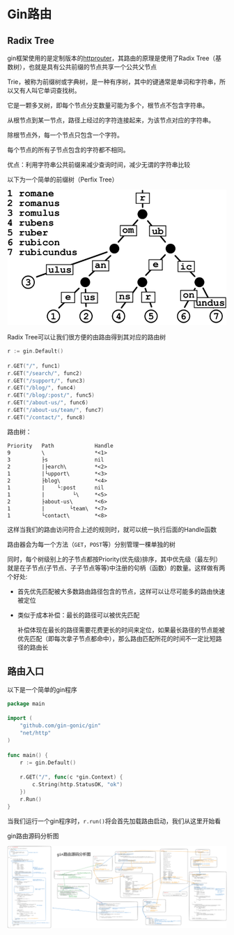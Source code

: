 # Gin路由

## Radix Tree

gin框架使用的是定制版本的[httprouter](https://github.com/julienschmidt/httprouter)，其路由的原理是使用了Radix Tree（基数树），也就是具有公共前缀的节点共享一个公共父节点

Trie，被称为前缀树或字典树，是一种有序树，其中的键通常是单词和字符串，所以又有人叫它单词查找树。

它是一颗多叉树，即每个节点分支数量可能为多个，根节点不包含字符串。

从根节点到某一节点，路径上经过的字符连接起来，为该节点对应的字符串。

除根节点外，每一个节点只包含一个字符。

每个节点的所有子节点包含的字符都不相同。

优点：利用字符串公共前缀来减少查询时间，减少无谓的字符串比较

以下为一个简单的前缀树（Perfix Tree）

![1358743725](assets\1358743725.png)

Radix Tree可以让我们很方便的由路由得到其对应的路由树

```go
r := gin.Default()

r.GET("/", func1)
r.GET("/search/", func2)
r.GET("/support/", func3)
r.GET("/blog/", func4)
r.GET("/blog/:post/", func5)
r.GET("/about-us/", func6)
r.GET("/about-us/team/", func7)
r.GET("/contact/", func8)
```

路由树：

```
Priority   Path             Handle
9          \                *<1>
3          ├s               nil
2          |├earch\         *<2>
1          |└upport\        *<3>
2          ├blog\           *<4>
1          |    └:post      nil
1          |         └\     *<5>
2          ├about-us\       *<6>
1          |        └team\  *<7>
1          └contact\        *<8>
```

这样当我们的路由访问符合上述的规则时，就可以统一执行后面的Handle函数

路由器会为每一个方法（`GET`，`POST`等）分别管理一棵单独的树

同时，每个树级别上的子节点都按Priority(优先级)排序，其中优先级（最左列）就是在子节点(子节点、子子节点等等)中注册的句柄（函数）的数量。这样做有两个好处:

- 首先优先匹配被大多数路由路径包含的节点，这样可以让尽可能多的路由快速被定位

- 类似于成本补偿：最长的路径可以被优先匹配

  补偿体现在最长的路径需要花费更长的时间来定位，如果最长路径的节点能被优先匹配（即每次拿子节点都命中），那么路由匹配所花的时间不一定比短路径的路由长



## 路由入口

以下是一个简单的gin程序

```go
package main

import (
	"github.com/gin-gonic/gin"
	"net/http"
)

func main() {
	r := gin.Default()

	r.GET("/", func(c *gin.Context) {
		c.String(http.StatusOK, "ok")
	})
	r.Run()
}
```

当我们运行一个gin程序时，`r.run()`将会首先加载路由启动，我们从这里开始看

gin路由源码分析图

![image-20241019103933787](assets/image-20241019103933787.png)













